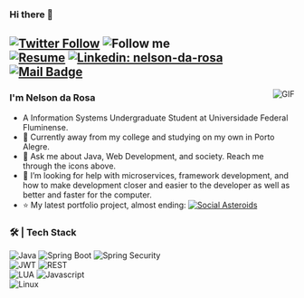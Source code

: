 ### Hi there 👋

<a href="https://twitter.com/NelsondaRosaP">![Twitter Follow](https://img.shields.io/twitter/follow/NelsondaRosaP?label=Follow)</a>
![Follow me](https://img.shields.io/github/followers/nelsondrp?label=Follow&style=social)
<br>
<a href="https://github.com/nelsondrp/resume/blob/main/CV-NelsondaRosa-06-22.pdf">![Resume](https://img.shields.io/badge/my-resume-blue)</a>
[![Linkedin: nelson-da-rosa](https://img.shields.io/badge/-Nelson-blue?style=flat-square&logo=Linkedin&logoColor=white&link=https://www.linkedin.com/in/nelson-da-rosa/)](https://www.linkedin.com/in/nelson-da-rosa/)
<br>
[![Mail Badge](https://img.shields.io/badge/-nelsondrpin@gmail.com-c14438?style=flat&logo=Gmail&logoColor=white&link=mailto:nelsondrpin@gmail.com)](mailto:nelsondrpin@gmail.com)
---
<img align="right" alt="GIF" src="https://raw.githubusercontent.com/JoeyBling/JoeyBling/master/pic/pusheencode.gif" />

### I'm Nelson da Rosa

- A Information Systems Undergraduate Student at Universidade Federal Fluminense.
- 🌱 Currently away from my college and studying on my own in Porto Alegre.
- 💬 Ask me about Java, Web Development, and society. Reach me through the icons above.
- 🤔 I’m looking for help with microservices, framework development, and how to make development closer and easier to the developer as well as better and faster for the computer.
- ⭐ My latest portfolio project, almost ending: <a href="https://github.com/nelsondrp/social-asteroids-backend">![Social Asteroids](https://img.shields.io/badge/social-asteroids-white)</a>

### 🛠 | Tech Stack
 
![Java](https://img.shields.io/badge/Java-b3b3b3?style=for-the-badge&logo=java&logoColor=white)
![Spring Boot](https://img.shields.io/badge/Spring-6DB33F?style=for-the-badge&logo=springboot&logoColor=white)
![Spring Security](https://img.shields.io/badge/Spring_Security-6DB33F?style=for-the-badge&logo=Spring-Security&logoColor=white)
<br>
![JWT](https://img.shields.io/badge/json%20web%20tokens-323330?style=for-the-badge&logo=json-web-tokens&logoColor=pink)
![REST](https://img.shields.io/badge/Rest-333333?style=for-the-badge&logo=Restf&logoColor=white)
<br>
![LUA](https://img.shields.io/badge/Lua-2C2D72?style=for-the-badge&logo=lua&logoColor=white)
![Javascript](https://img.shields.io/badge/JavaScript-F7DF1E?style=for-the-badge&logo=javascript&logoColor=black)
<br>
![Linux](https://img.shields.io/badge/-Linux-333333?style=for-the-badge&logo=Linux&logoColor=white)



